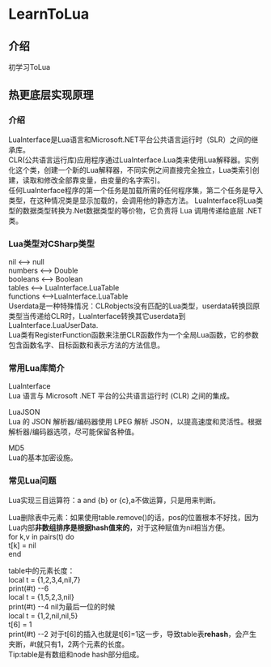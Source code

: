 # LearnToLua

## **介绍**
初学习ToLua

## **热更底层实现原理**
### 介绍  
LuaInterface是Lua语言和Microsoft.NET平台公共语言运行时（SLR）之间的继承库。  
CLR(公共语言运行库)应用程序通过LuaInterface.Lua类来使用Lua解释器。实例化这个类，创建一个新的Lua解释器，不同实例之间直接完全独立，Lua类索引创建，读取和修改全部靠变量，由变量的名字索引。  
任何LuaInterface程序的第一个任务是加载所需的任何程序集，第二个任务是导入类型，在这种情况类是显示加载的，会调用他的静态方法。  LuaInterface将Lua类型的数据类型转换为.Net数据类型的等价物，它负责将 Lua 调用传递给底层 .NET 类。

 
### Lua类型对CSharp类型
nil <--> null  
numbers <--> Double  
booleans <--> Boolean  
tables <--> LuaInterface.LuaTable  
functions <-->LuaInterface.LuaTable  
Userdata是一种特殊情况：CLRobjects没有匹配的Lua类型，userdata转换回原类型当传递给CLR时，LuaInterface转换其它userdata到LuaInterface.LuaUserData.  
Lua类有RegisterFunction函数来注册CLR函数作为一个全局Lua函数，它的参数包含函数名字、目标函数和表示方法的方法信息。

### 常用Lua库简介
LuaInterface  
Lua 语言与 Microsoft .NET 平台的公共语言运行时 (CLR) 之间的集成。
  
LuaJSON  
Lua 的 JSON 解析器/编码器使用 LPEG 解析 JSON，以提高速度和灵活性。根据解析器/编码器选项，尽可能保留各种值。

MD5  
Lua的基本加密设施。

### 常见Lua问题
Lua实现三目运算符：a and {b} or {c},a不做运算，只是用来判断。
    
Lua删除表中元素：如果使用table.remove()的话，pos的位置根本不好找，因为Lua内部**非数组排序是根据hash值来的**，对于这种赋值为nil相当方便。  
for k,v in pairs(t) do  
   t[k] = nil  
end

table中的元素长度：  
local t = {1,2,3,4,nil,7}  
print(#t) --6  
local t = {1,5,2,3,nil}  
print(#t) --4 nil为最后一位的时候  
local t = {1,2,nil,nil,5}  
t[6] = 1  
print(#t)  --2 对于t[6]的插入也就是t[6]=1这一步，导致table表**rehash**，会产生夹断，#t就只有1，2两个元素的长度。  
Tip:table是有数组和node hash部分组成。